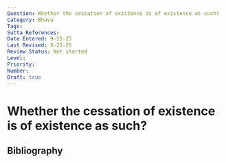 ```yaml
---
Question: Whether the cessation of existence is of existence as such?
Category: Bhava
Tags: 
Sutta References: 
Date Entered: 9-21-25
Last Revised: 9-21-25
Review Status: Not started
Level: 
Priority: 
Number: 
Draft: true
---
```


# Whether the cessation of existence is of existence as such?

## Bibliography

<!-- 

Notes:



-->